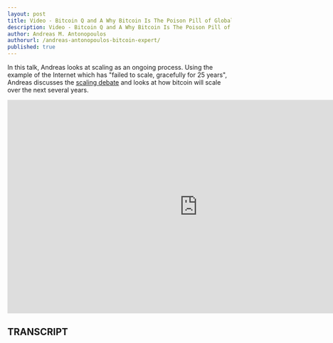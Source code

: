 ```yaml
---
layout: post
title: Video - Bitcoin Q and A Why Bitcoin Is The Poison Pill of Global Finance
description: Video - Bitcoin Q and A Why Bitcoin Is The Poison Pill of Global Finance
author: Andreas M. Antonopoulos
authorurl: /andreas-antonopoulos-bitcoin-expert/
published: true
---
```


<p>In this talk, Andreas looks at scaling as an ongoing process. Using the example of the Internet which has "failed to scale, gracefully for 25 years", Andreas discusses the <a href="/video-hype-bitcoin-bubble/">scaling debate</a> and looks at how bitcoin will scale over the next several years.</p>

<center><iframe width="854" height="480" src="https://www.youtube.com/embed/UOfRIaJICgI?list=PLPQwGV1aLnTsHvzevl9BAUlfsfwFfU7aP" frameborder="0" allowfullscreen></iframe></center>

<h2>TRANSCRIPT</h2>
